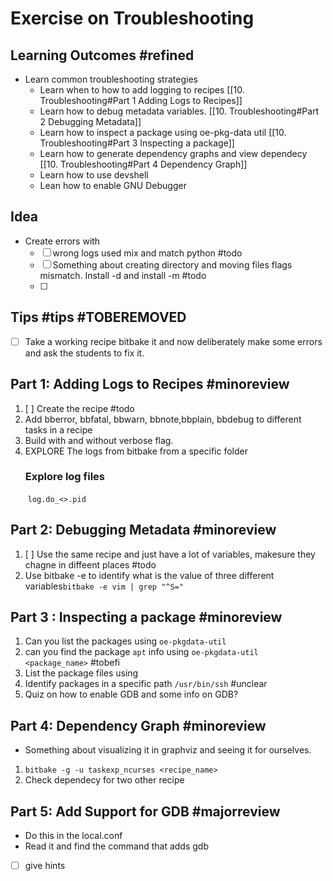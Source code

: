 # Exercise on Troubleshooting
## Learning Outcomes #refined 
* Learn common troubleshooting strategies
	* Learn when to how to add logging to recipes [[10. Troubleshooting#Part 1 Adding Logs to Recipes]]
	*  Learn how to debug metadata variables. [[10. Troubleshooting#Part 2 Debugging Metadata]]
	*  Learn how to inspect a package using oe-pkg-data util [[10. Troubleshooting#Part 3 Inspecting a package]]
	*  Learn how to generate dependency graphs and view dependecy  [[10. Troubleshooting#Part 4 Dependency Graph]]
	* Learn how to use devshell
	* Lean how to enable GNU Debugger



## Idea
* Create errors with
	* [ ] wrong logs used mix and match python #todo 
	* [ ] Something about creating directory and moving files flags mismatch. Install -d and install -m #todo 
	* [ ] 




## Tips #tips #TOBEREMOVED

- [ ] Take a working recipe bitbake it and now deliberately make some errors and ask the students to fix it.

## Part 1: Adding Logs to Recipes #minoreview 

1. [ ] Create the recipe #todo 
1. Add bberror, bbfatal, bbwarn, bbnote,bbplain, bbdebug to different tasks in a recipe
2. Build with and without verbose flag.
3. EXPLORE The logs from bitbake from a specific folder 
	### Explore log files
	 ``log.do_<>.pid``



## Part 2: Debugging Metadata #minoreview 
1. [ ] Use the same recipe and just have a lot of variables, makesure they chagne in diffeent places #todo 
1. Use  bitbake -e to identify what is the value of three different variables`bitbake -e vim | grep "^S="`

## Part 3 : Inspecting a package #minoreview 

1. Can you list the packages using `oe-pkgdata-util`
2. can you find the package  `apt` info using `oe-pkgdata-util <package_name>` #tobefi
3. List the package files using 
4. Identify packages in a specific path `/usr/bin/ssh`  #unclear
5. Quiz on how to enable GDB and some info on GDB?


 
## Part 4: Dependency Graph #minoreview 

- Something about visualizing it in graphviz and seeing it for ourselves.
1. `bitbake -g -u taskexp_ncurses <recipe_name>`
1. Check dependecy for two other recipe

## 
## Part 5: Add Support for GDB #majorreview 
* Do this in the local.conf
* Read it and find the command that adds gdb
* [ ] give hints
